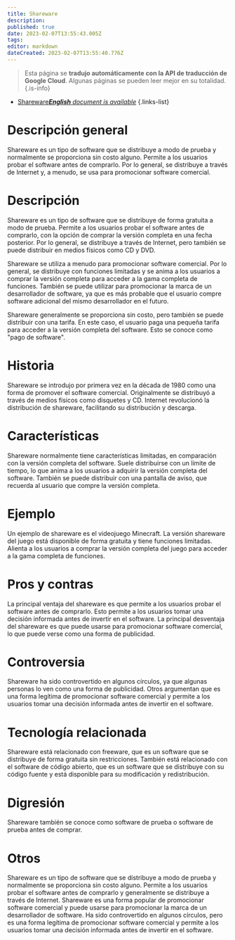 ```yaml
---
title: Shareware
description: 
published: true
date: 2023-02-07T13:55:43.005Z
tags: 
editor: markdown
dateCreated: 2023-02-07T13:55:40.776Z
---
```


> Esta página se **tradujo automáticamente con la API de traducción de Google Cloud**.
Algunas páginas se pueden leer mejor en su totalidad.{.is-info}



- [Shareware***English** document is available*](/en/Knowledge-base/Dictionary/shareware)
{.links-list}



# Descripción general
Shareware es un tipo de software que se distribuye a modo de prueba y normalmente se proporciona sin costo alguno. Permite a los usuarios probar el software antes de comprarlo. Por lo general, se distribuye a través de Internet y, a menudo, se usa para promocionar software comercial.

# Descripción
Shareware es un tipo de software que se distribuye de forma gratuita a modo de prueba. Permite a los usuarios probar el software antes de comprarlo, con la opción de comprar la versión completa en una fecha posterior. Por lo general, se distribuye a través de Internet, pero también se puede distribuir en medios físicos como CD y DVD.

Shareware se utiliza a menudo para promocionar software comercial. Por lo general, se distribuye con funciones limitadas y se anima a los usuarios a comprar la versión completa para acceder a la gama completa de funciones. También se puede utilizar para promocionar la marca de un desarrollador de software, ya que es más probable que el usuario compre software adicional del mismo desarrollador en el futuro.

Shareware generalmente se proporciona sin costo, pero también se puede distribuir con una tarifa. En este caso, el usuario paga una pequeña tarifa para acceder a la versión completa del software. Esto se conoce como "pago de software".

# Historia
Shareware se introdujo por primera vez en la década de 1980 como una forma de promover el software comercial. Originalmente se distribuyó a través de medios físicos como disquetes y CD. Internet revolucionó la distribución de shareware, facilitando su distribución y descarga.

# Características
Shareware normalmente tiene características limitadas, en comparación con la versión completa del software. Suele distribuirse con un límite de tiempo, lo que anima a los usuarios a adquirir la versión completa del software. También se puede distribuir con una pantalla de aviso, que recuerda al usuario que compre la versión completa.

# Ejemplo
Un ejemplo de shareware es el videojuego Minecraft. La versión shareware del juego está disponible de forma gratuita y tiene funciones limitadas. Alienta a los usuarios a comprar la versión completa del juego para acceder a la gama completa de funciones.

# Pros y contras
La principal ventaja del shareware es que permite a los usuarios probar el software antes de comprarlo. Esto permite a los usuarios tomar una decisión informada antes de invertir en el software. La principal desventaja del shareware es que puede usarse para promocionar software comercial, lo que puede verse como una forma de publicidad.

# Controversia
Shareware ha sido controvertido en algunos círculos, ya que algunas personas lo ven como una forma de publicidad. Otros argumentan que es una forma legítima de promocionar software comercial y permite a los usuarios tomar una decisión informada antes de invertir en el software.

# Tecnología relacionada
Shareware está relacionado con freeware, que es un software que se distribuye de forma gratuita sin restricciones. También está relacionado con el software de código abierto, que es un software que se distribuye con su código fuente y está disponible para su modificación y redistribución.

# Digresión
Shareware también se conoce como software de prueba o software de prueba antes de comprar.

# Otros
Shareware es un tipo de software que se distribuye a modo de prueba y normalmente se proporciona sin costo alguno. Permite a los usuarios probar el software antes de comprarlo y generalmente se distribuye a través de Internet. Shareware es una forma popular de promocionar software comercial y puede usarse para promocionar la marca de un desarrollador de software. Ha sido controvertido en algunos círculos, pero es una forma legítima de promocionar software comercial y permite a los usuarios tomar una decisión informada antes de invertir en el software.